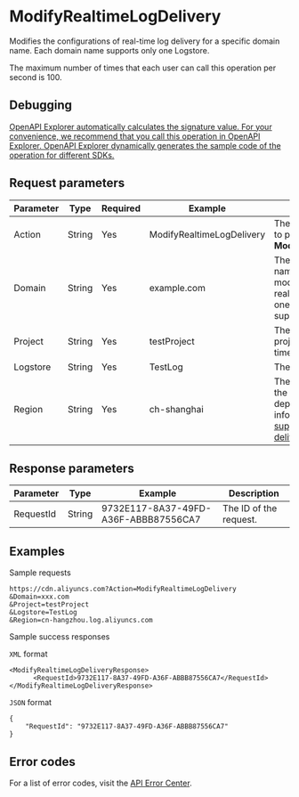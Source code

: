 # ModifyRealtimeLogDelivery

Modifies the configurations of real-time log delivery for a specific domain name. Each domain name supports only one Logstore.

The maximum number of times that each user can call this operation per second is 100.

## Debugging

[OpenAPI Explorer automatically calculates the signature value. For your convenience, we recommend that you call this operation in OpenAPI Explorer. OpenAPI Explorer dynamically generates the sample code of the operation for different SDKs.](https://api.aliyun.com/#product=Cdn&api=ModifyRealtimeLogDelivery&type=RPC&version=2018-05-10)

## Request parameters

|Parameter|Type|Required|Example|Description|
|---------|----|--------|-------|-----------|
|Action|String|Yes|ModifyRealtimeLogDelivery|The operation that you want to perform. Set the value to **ModifyRealtimeLogDelivery**. |
|Domain|String|Yes|example.com|The accelerated domain name for which you want to modify the configurations of real-time log delivery. Only one domain name is supported. |
|Project|String|Yes|testProject|The name of the Log Service project that is used for real-time log delivery. |
|Logstore|String|Yes|TestLog|The name of the Logstore. |
|Region|String|Yes|ch-shanghai|The ID of the region where the Log Service project is deployed. For more information, see [Regions that support real-time log delivery](~~144883~~). |

## Response parameters

|Parameter|Type|Example|Description|
|---------|----|-------|-----------|
|RequestId|String|9732E117-8A37-49FD-A36F-ABBB87556CA7|The ID of the request. |

## Examples

Sample requests

```
https://cdn.aliyuncs.com?Action=ModifyRealtimeLogDelivery
&Domain=xxx.com
&Project=testProject
&Logstore=TestLog
&Region=cn-hangzhou.log.aliyuncs.com
```

Sample success responses

`XML` format

```
<ModifyRealtimeLogDeliveryResponse>
	  <RequestId>9732E117-8A37-49FD-A36F-ABBB87556CA7</RequestId>
</ModifyRealtimeLogDeliveryResponse>
```

`JSON` format

```
{
    "RequestId": "9732E117-8A37-49FD-A36F-ABBB87556CA7"
}
```

## Error codes

For a list of error codes, visit the [API Error Center](https://error-center.alibabacloud.com/status/product/Cdn).

